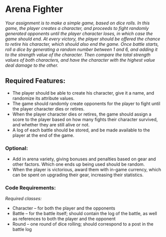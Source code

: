 # Arena Fighter

*Your assignment is to make a simple game, based on dice rolls. In this game, the player creates a character, and proceeds to fight randomly generated opponents until the player character loses, in which case the game should end. At every victory, the player should be offered the chance to retire his character, which should also end the game. Once battle starts, roll a dice by generating a random number between 1 and 6, and adding it to the strength value of the character. Then compare the total strength values of both characters, and have the character with the highest value deal damage to the other.*

## Required Features:

* The player should be able to create his character, give it a name, and randomize its attribute values.
* The game should randomly create opponents for the player to fight until the player character dies or retires.
* When the player character dies or retires, the game should assign a score to the player based on how many fights their character survived, and whether they are still alive or not.
* A log of each battle should be stored, and be made available to the player at the end of the game.

### Optional:
* Add in arena variety, giving bonuses and penalties based on gear and other factors. Which one ends up being used should be random.
* When the player is victorious, award them with in-game currency, which can be spent on upgrading their gear, increasing their statistics.

### Code Requirements:
*Required classes:*
* Character – for both the player and the opponents
* Battle – for the battle itself; should contain the log of the battle, as well as references to both the player and the opponent
* Round – one round of dice rolling; should correspond to a post in the battle log
